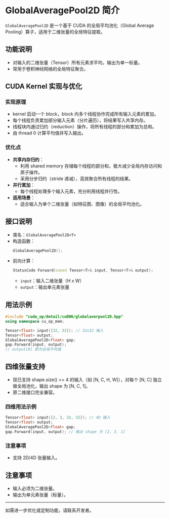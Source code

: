 # GlobalAveragePool2D 简介

`GlobalAveragePool2D` 是一个基于 CUDA 的全局平均池化（Global Average Pooling）算子，适用于二维张量的全局特征提取。

## 功能说明
- 对输入的二维张量（Tensor）所有元素求平均，输出为单一标量。
- 常用于卷积神经网络的全局特征聚合。

## CUDA Kernel 实现与优化
### 实现原理
- kernel 启动一个 block，block 内多个线程协作完成所有输入元素的累加。
- 每个线程负责累加部分输入元素（分片遍历），将结果写入共享内存。
- 线程块内通过归约（reduction）操作，将所有线程的部分和累加为总和。
- 由 thread 0 计算平均值并写入输出。

### 优化点
- **共享内存归约**：
  - 利用 shared memory 存储每个线程的部分和，极大减少全局内存访问和原子操作。
  - 采用分步归约（stride 递减），高效聚合所有线程的结果。
- **并行累加**：
  - 每个线程处理多个输入元素，充分利用线程并行性。
- **适用场景**：
  - 适合输入为单个二维张量（如特征图、图像）的全局平均池化。

## 接口说明
- 类名：`GlobalAveragePool2D<T>`
- 构造函数：
  ```cpp
  GlobalAveragePool2D();
  ```
- 前向计算：
  ```cpp
  StatusCode Forward(const Tensor<T>& input, Tensor<T>& output);
  ```
  - `input`：输入二维张量（H x W）
  - `output`：输出单元素张量

## 用法示例
```cpp
#include "cuda_op/detail/cuDNN/globalaverpool2D.hpp"
using namespace cu_op_mem;

Tensor<float> input({32, 32}); // 32x32 输入
Tensor<float> output;
GlobalAveragePool2D<float> gap;
gap.Forward(input, output);
// output[0] 即为全局平均值
```

## 四维张量支持
- 现已支持 shape.size() == 4 的输入（如 [N, C, H, W]），对每个 [N, C] 独立做全局池化，输出 shape 为 [N, C, 1]。
- 原二维接口完全兼容。

### 四维用法示例
```cpp
Tensor<float> input({2, 3, 32, 32}); // 4D 输入
Tensor<float> output;
GlobalAveragePool2D<float> gap;
gap.Forward(input, output); // 输出 shape 为 [2, 3, 1]
```

### 注意事项
- 支持 2D/4D 张量输入。

## 注意事项
- 输入必须为二维张量。
- 输出为单元素张量（标量）。

---
如需进一步优化或定制功能，请联系开发者。
